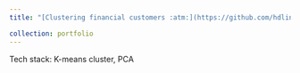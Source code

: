 ```yaml
---
title: "[Clustering financial customers :atm:](https://github.com/hdlinhnguyen/Clustering-financial-customer)"

collection: portfolio
---
```


Tech stack: K-means cluster, PCA
